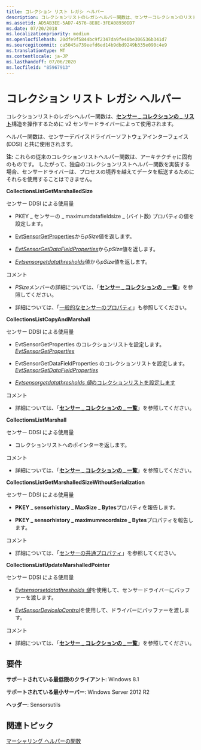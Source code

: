 ```yaml
---
title: コレクション リスト レガシ ヘルパー
description: コレクションリストのレガシヘルパー関数は、センサーコレクションのリスト構造を操作するために v2 センサードライバーによって使用され \_ \_ ます。
ms.assetid: AD5AB3EE-5AD7-4576-8E8E-3FEA08930DD7
ms.date: 07/20/2018
ms.localizationpriority: medium
ms.openlocfilehash: 20dfe9f5844bc9f2347da9fe40be306536b341d7
ms.sourcegitcommit: ca5045a739eefd6ed14b9dbd9249b335e090c4e9
ms.translationtype: MT
ms.contentlocale: ja-JP
ms.lasthandoff: 07/06/2020
ms.locfileid: "85967913"
---
```

# <a name="collection-list-legacy-helpers"></a>コレクション リスト レガシ ヘルパー


コレクションリストのレガシヘルパー関数は、[**センサー \_ コレクションの \_ リスト**](https://docs.microsoft.com/windows-hardware/drivers/ddi/sensorsdef/ns-sensorsdef-sensor_collection_list)構造を操作するために v2 センサードライバーによって使用されます。

ヘルパー関数は、センサーデバイスドライバーソフトウェアインターフェイス (DDSI) と共に使用されます。

**注:** これらの従来のコレクションリストヘルパー関数は、アーキテクチャに固有のものです。 したがって、独自のコレクションリストヘルパー関数を実装する場合、センサードライバーは、プロセスの境界を越えてデータを転送するためにそれらを使用することはできません。

**CollectionsListGetMarshalledSize**

センサー DDSI による使用量

-   PKEY \_ センサーの \_ maximumdatafieldsize \_ (バイト数) プロパティの値を設定します。

-   [EvtSensorGetProperties](https://docs.microsoft.com/windows-hardware/drivers/ddi/sensorscx/ns-sensorscx-_sensor_controller_config)から*pSize*値を返します。

-   [*EvtSensorGetDataFieldProperties*](https://docs.microsoft.com/windows-hardware/drivers/ddi/sensorscx/ns-sensorscx-_sensor_controller_config)から*pSize*値を返します。

-   [*Evtsensorgetdatathresholds*](https://docs.microsoft.com/windows-hardware/drivers/ddi/sensorscx/ns-sensorscx-_sensor_controller_config)値から*pSize*値を返します。

コメント

-   *PSize*メンバーの詳細については、「[**センサー \_ コレクションの \_ 一覧**](https://docs.microsoft.com/windows-hardware/drivers/ddi/sensorsdef/ns-sensorsdef-sensor_collection_list)」を参照してください。

-   詳細については、「[一般的なセンサーのプロパティ](common-sensor-properties.md)」も参照してください。

**CollectionsListCopyAndMarshall**

センサー DDSI による使用量

-   EvtSensorGetProperties のコレクションリストを設定します。 [ *EvtSensorGetProperties*](https://docs.microsoft.com/windows-hardware/drivers/ddi/sensorscx/ns-sensorscx-_sensor_controller_config)

-   EvtSensorGetDataFieldProperties のコレクションリストを設定します。 [ *EvtSensorGetDataFieldProperties*](https://docs.microsoft.com/windows-hardware/drivers/ddi/sensorscx/ns-sensorscx-_sensor_controller_config)

-   [ *Evtsensorgetdatathresholds 値*のコレクションリストを設定します](https://docs.microsoft.com/windows-hardware/drivers/ddi/sensorscx/ns-sensorscx-_sensor_controller_config)

コメント

-   詳細については、「[**センサー \_ コレクションの \_ 一覧**](https://docs.microsoft.com/windows-hardware/drivers/ddi/sensorsdef/ns-sensorsdef-sensor_collection_list)」を参照してください。

**CollectionsListMarshall**

センサー DDSI による使用量

-   コレクションリストへのポインターを返します。

コメント

-   詳細については、「[**センサー \_ コレクションの \_ 一覧**](https://docs.microsoft.com/windows-hardware/drivers/ddi/sensorsdef/ns-sensorsdef-sensor_collection_list)」を参照してください。

**CollectionsListGetMarshalledSizeWithoutSerialization**

センサー DDSI による使用量

-   **PKEY \_ sensorhistory \_ MaxSize \_ Bytes**プロパティを報告します。

-   **PKEY \_ sensorhistory \_ maximumrecordsize \_ Bytes**プロパティを報告します。

コメント

-   詳細については、「[センサーの共通プロパティ](common-sensor-properties.md)」を参照してください。

**CollectionsListUpdateMarshalledPointer**

センサー DDSI による使用量

-   [*Evtsensorsetdatathresholds 値*](https://docs.microsoft.com/windows-hardware/drivers/ddi/sensorscx/ns-sensorscx-_sensor_controller_config)を使用して、センサードライバーにバッファーを渡します。

-   [*EvtSensorDeviceIoControl*](https://docs.microsoft.com/windows-hardware/drivers/ddi/sensorscx/ns-sensorscx-_sensor_controller_config)を使用して、ドライバーにバッファーを渡します。

コメント

-   詳細については、「[**センサー \_ コレクションの \_ 一覧**](https://docs.microsoft.com/windows-hardware/drivers/ddi/sensorsdef/ns-sensorsdef-sensor_collection_list)」を参照してください。

## <a name="requirements"></a>要件

**サポートされている最低限のクライアント**: Windows 8.1

**サポートされている最小サーバー**: Windows Server 2012 R2

**ヘッダー**: Sensorsutils


 

## <a name="related-topics"></a>関連トピック


[マーシャリング ヘルパーの関数](marshalling-helper-functions.md)

 

 






